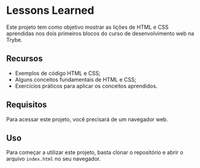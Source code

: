 # Lessons Learned

Este projeto tem como objetivo mostrar as lições de HTML e CSS aprendidas nos dois primeiros blocos do curso de desenvolvimento web na Trybe.

## Recursos

- Exemplos de código HTML e CSS;
- Alguns conceitos fundamentais de HTML e CSS;
- Exercícios práticos para aplicar os conceitos aprendidos.

## Requisitos

Para acessar este projeto, você precisará de um navegador web.

## Uso

Para começar a utilizar este projeto, basta clonar o repositório e abrir o arquivo `index.html` no seu navegador.

